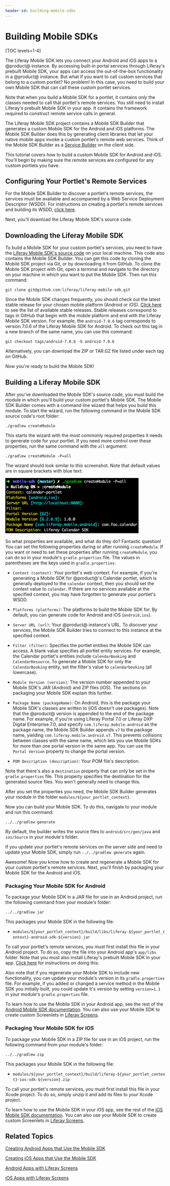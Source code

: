 ```yaml
---
header-id: building-mobile-sdks
---
```


# Building Mobile SDKs

[TOC levels=1-4]

The Liferay Mobile SDK lets you connect your Android and iOS apps to a @product@ 
instance. By accessing built-in portal services through Liferay's prebuilt 
Mobile SDK, your apps can access the out-of-the-box functionality in a @product@ 
instance. But what if you want to call custom services that belong to a custom 
portlet? No problem! In this case, you need to build your own Mobile SDK that 
can call these custom portlet services. 

Note that when you build a Mobile SDK for a portlet, it contains *only* the 
classes needed to call that portlet's remote services. You still need to install 
Liferay's prebuilt Mobile SDK in your app. It contains the framework required to 
construct remote service calls in general. 

The Liferay Mobile SDK project contains a Mobile SDK Builder that generates a 
custom Mobile SDK for the Android and iOS platforms. The Mobile SDK Builder 
does this by generating client libraries that let your native mobile apps invoke 
a custom portlet's remote web services. Think of the Mobile SDK Builder as a 
[Service Builder](/docs/7-1/tutorials/-/knowledge_base/t/service-builder-web-services) 
on the client side. 

This tutorial covers how to build a custom Mobile SDK for Android and iOS. 
You'll begin by making sure the remote services are configured for any custom 
portlets you have. 

## Configuring Your Portlet's Remote Services

For the Mobile SDK Builder to discover a portlet's remote services, the services 
must be available and accompanied by a Web Service Deployment Descriptor (WSDD). 
For instructions on creating a portlet's remote services and building its WSDD, 
[click here](/docs/7-1/tutorials/-/knowledge_base/t/creating-remote-services). 

Next, you'll download the Liferay Mobile SDK's source code. 

## Downloading the Liferay Mobile SDK

To build a Mobile SDK for your custom portlet's services, you need to have the 
[Liferay Mobile SDK's source code](https://github.com/liferay/liferay-mobile-sdk) 
on your local machine. This code also contains the Mobile SDK Builder. You can 
get this code by cloning the Mobile SDK project via Git, or by downloading it 
from GitHub. To clone the Mobile SDK project with Git, open a terminal and 
navigate to the directory on your machine in which you want to put the Mobile 
SDK. Then run this command: 

    git clone git@github.com:liferay/liferay-mobile-sdk.git

Since the Mobile SDK changes frequently, you should check out the latest stable 
release for your chosen mobile platform (Android or iOS). 
[Click here](https://github.com/liferay/liferay-mobile-sdk/releases) 
to see the list of available stable releases. Stable releases correspond to tags 
in GitHub that begin with the mobile platform and end with the Liferay Mobile 
SDK version. For example, the `android-7.0.6` tag corresponds to version 7.0.6 
of the Liferay Mobile SDK for Android. To check out this tag in a new branch of 
the same name, you can use this command: 

    git checkout tags/android-7.0.6 -b android-7.0.6

Alternatively, you can download the ZIP or TAR.GZ file listed under each tag on 
GitHub. 

Now you're ready to build the Mobile SDK! 

## Building a Liferay Mobile SDK

After you've downloaded the Mobile SDK's source code, you must build the module 
in which you'll build your custom portlet's Mobile SDK. The Mobile SDK Builder 
comes with a command line wizard that helps you build this module. To start the 
wizard, run the following command in the Mobile SDK source code's root folder: 

    ./gradlew createModule

This starts the wizard with the most commonly required properties it needs to 
generate code for your portlet. If you need more control over these properties, 
run the same command with the `all` argument:

    ./gradlew createModule -P=all

The wizard should look similar to this screenshot. Note that default values are 
in square brackets with blue text:

![Figure 1: The Mobile SDK Builder's wizard lets you specify property values for building your module.](../../../images/mobile-sdk-create-module.png)

So what properties are available, and what do they do? Fantastic question! You 
can set the following properties during or after running `createModule`. If you 
want or need to set these properties after running `createModule`, you can do so 
in your module's `gradle.properties` file. The values in parentheses are the 
keys used in `gradle.properties`: 

- `Context (context)`: Your portlet's web context. For example, if you're 
generating a Mobile SDK for @product@'s Calendar portlet, which is generally 
deployed to the `calendar` context, then you should set the context value to 
`calendar`. If there are no services available at the specified context, you may 
have forgotten to generate your portlet's WSDD. 

- `Platforms (platforms)`: The platforms to build the Mobile SDK for. By 
default, you can generate code for Android and iOS (`android,ios`). 

- `Server URL (url)`: Your @product@ instance's URL. To discover your services, 
the Mobile SDK Builder tries to connect to this instance at the specified 
context. 

- `Filter (filter)`: Specifies the portlet entities the Mobile SDK can access. A 
blank value specifies all portlet entity services. For example, the Calendar 
portlet's entities include `CalendarBooking` and `CalendarResource`. To generate 
a Mobile SDK for only the `CalendarBooking` entity, set the filter's value to 
`calendarbooking` (all lowercase). 

- `Module Version (version)`: The version number appended to your Mobile SDK's 
JAR (Android) and ZIP files (iOS). The sections on packaging your Mobile SDK 
explain this further. 

- `Package Name (packageName)`: On Android, this is the package your Mobile 
SDK's classes are written to (iOS doesn't use packages). Note that the @product@ 
version is appended to the end of the package name. For example, if you're using 
Liferay Portal 7.0 or Liferay DXP Digital Enterprise 7.0, and specify 
`com.liferay.mobile.android` as the package name, the Mobile SDK Builder appends 
`v7` to the package name, yielding `com.liferay.mobile.android.v7`. This 
prevents collisions between classes with the same name, which lets you use 
Mobile SDKs for more than one portal version in the same app. You can use the 
`Portal Version` property to change the portal version. 

- `POM Description (description)`: Your POM file's description. 

Note that there's also a `destination` property that can only be set in the
`gradle.properties` file. This property specifies the destination for the 
generated source files. You won't generally need to change this. 

After you set the properties you need, the Mobile SDK Builder generates your 
module in the folder `modules/${your_portlet_context}`. 

Now you can build your Mobile SDK. To do this, navigate to your module and run 
this command: 

    ../../gradlew generate

By default, the builder writes the source files to `android/src/gen/java` and 
`ios/Source` in your module's folder. 

If you update your portlet's remote services on the server side and need to 
update your Mobile SDK, simply run `../../gradlew generate` again. 

Awesome! Now you know how to create and regenerate a Mobile SDK for your custom 
portlet's remote services. Next, you'll finish by packaging your Mobile SDK for 
the Android and iOS. 

### Packaging Your Mobile SDK for Android

To package your Mobile SDK in a JAR file for use in an Android project, run the 
following command from your module's folder: 

    ../../gradlew jar

This packages your Mobile SDK in the following file: 

- `modules/${your_portlet_context}/build/libs/liferay-${your_portlet_context}-android-sdk-${version}.jar`

To call your portlet's remote services, you must first install this file in your 
Android project. To do so, copy the file into your Android app's `app/libs` 
folder. Note that you must also install Liferay's prebuilt Mobile SDK in your 
app. 
[Click here](/docs/7-1/tutorials/-/knowledge_base/t/making-liferay-and-custom-portlet-services-available-in-your-android-app#adding-the-sdk-to-your-gradle-project) 
for instructions on doing this. 

Also note that if you regenerate your Mobile SDK to include new functionality, 
you can update your module's version in its `gradle.properties` file. For 
example, if you added or changed a service method in the Mobile SDK you 
initially built, you could update it's version by setting `version=1.1` in your 
module's `gradle.properties` file. 

To learn how to use the Mobile SDK in your Android app, see the rest of the 
[Android Mobile SDK documentation](/docs/7-1/tutorials/-/knowledge_base/t/creating-android-apps-that-use-the-mobile-sdk). 
You can also use your Mobile SDK to create custom Screenlets in 
[Liferay Screens](/docs/7-1/tutorials/-/knowledge_base/t/android-apps-with-liferay-screens). 

### Packaging Your Mobile SDK for iOS

To package your Mobile SDK in a ZIP file for use in an iOS project, run the 
following command from your module's folder: 

    ../../gradlew zip

This packages your Mobile SDK in the following file: 

- `modules/${your_portlet_context}/build/liferay-${your_portlet_context}-ios-sdk-${version}.zip`

To call your portlet's remote services, you must first install this file in your 
Xcode project. To do so, simply unzip it and add its files to your Xcode 
project. 

To learn how to use the Mobile SDK in your iOS app, see the rest of the 
[iOS Mobile SDK documentation](/docs/7-1/tutorials/-/knowledge_base/t/creating-ios-apps-that-use-the-mobile-sdk). 
You can also use your Mobile SDK to create custom Screenlets in 
[Liferay Screens](/docs/7-1/tutorials/-/knowledge_base/t/ios-apps-with-liferay-screens). 

## Related Topics

[Creating Android Apps that Use the Mobile SDK](/docs/7-1/tutorials/-/knowledge_base/t/creating-android-apps-that-use-the-mobile-sdk)

[Creating iOS Apps that Use the Mobile SDK](/docs/7-1/tutorials/-/knowledge_base/t/creating-ios-apps-that-use-the-mobile-sdk)

[Android Apps with Liferay Screens](/docs/7-1/tutorials/-/knowledge_base/t/android-apps-with-liferay-screens)

[iOS Apps with Liferay Screens](/docs/7-1/tutorials/-/knowledge_base/t/ios-apps-with-liferay-screens)
